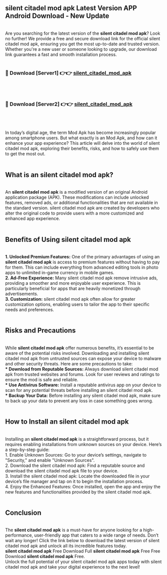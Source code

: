 ## silent citadel mod apk Latest Version APP Android Download - New Update
<br>
Are you searching for the latest version of the <strong>silent citadel mod apk</strong>? Look no further! We provide a free and secure download link for the official silent citadel mod apk, ensuring you get the most up-to-date and trusted version. Whether you're a new user or someone looking to upgrade, our download link guarantees a fast and smooth installation process.
<br>
<br>
<h3>🔴 Download [Server1] 👉👉 <a href="https://modyolo.store/silent+citadel+mod+apk">silent_citadel_mod_apk</a></h3><br>
<br>
<h3>🔴 Download [Server2] 👉👉 <a href="https://modyolo.store/silent+citadel+mod+apk">silent_citadel_mod_apk</a></h3><br>
<br>
<br>
In today’s digital age, the term Mod Apk has become increasingly popular among smartphone users. But what exactly is an Mod Apk, and how can it enhance your app experience? This article will delve into the world of silent citadel mod apk, exploring their benefits, risks, and how to safely use them to get the most out.
<br>
<br>
<h2>What is an silent citadel mod apk?</h2>
<br>
An <strong>silent citadel mod apk</strong> is a modified version of an original Android application package (APK). These modifications can include unlocked features, removed ads, or additional functionalities that are not available in the standard version. silent citadel mod apk are created by developers who alter the original code to provide users with a more customized and enhanced app experience.
<br>
<br>
<h2>Benefits of Using silent citadel mod apk</h2>
<br>
<strong> 1. Unlocked Premium Features:</strong> One of the primary advantages of using an <strong>silent citadel mod apk</strong> is access to premium features without having to pay for them. This can include everything from advanced editing tools in photo apps to unlimited in-game currency in mobile games.
<br>
<strong> 2. Ad-Free Experience:</strong> Many silent citadel mod apk remove intrusive ads, providing a smoother and more enjoyable user experience. This is particularly beneficial for apps that are heavily monetized through advertisements.
<br>
<strong> 3. Customization:</strong> silent citadel mod apk often allow for greater customization options, enabling users to tailor the app to their specific needs and preferences.
<br>
<br>
<h2>Risks and Precautions</h2>
<br>
While <strong>silent citadel mod apk</strong> offer numerous benefits, it’s essential to be aware of the potential risks involved. Downloading and installing silent citadel mod apk from untrusted sources can expose your device to malware and other security threats. Here are some precautions to take:
<br>
<strong> * Download from Reputable Sources:</strong> Always download silent citadel mod apk from trusted websites and forums. Look for user reviews and ratings to ensure the mod is safe and reliable.
<br>
<strong> * Use Antivirus Software:</strong> Install a reputable antivirus app on your device to scan for any potential threats before installing an silent citadel mod apk.
<br>
<strong> * Backup Your Data:</strong> Before installing any silent citadel mod apk, make sure to back up your data to prevent any loss in case something goes wrong.
<br>
<br>
<h2>How to Install an silent citadel mod apk</h2>
<br>
Installing an <strong>silent citadel mod apk</strong> is a straightforward process, but it requires enabling installations from unknown sources on your device. Here’s a step-by-step guide:
<br>
 1. Enable Unknown Sources: Go to your device’s settings, navigate to "Security," and enable "Unknown Sources".
<br>
 2. Download the silent citadel mod apk: Find a reputable source and download the silent citadel mod apk file to your device.
<br>
 3. Install the silent citadel mod apk: Locate the downloaded file in your device’s file manager and tap on it to begin the installation process.
<br>
 4. Enjoy the Enhanced Features: Once installed, open the app and enjoy the new features and functionalities provided by the silent citadel mod apk.
<br>
<br>
<h2><strong>Conclusion</strong></h2>
<br>
The <strong>silent citadel mod apk</strong> is a must-have for anyone looking for a high-performance, user-friendly app that caters to a wide range of needs. Don’t wait any longer! Click the link below to download the latest version of silent citadel mod apk and unlock all its incredible features today.
<br>
<strong>silent citadel mod apk</strong> Free Download Full <strong>silent citadel mod apk</strong> Free Free Download <strong>silent citadel mod apk</strong> Free.
<br>
Unlock the full potential of your silent citadel mod apk apps today with silent citadel mod apk and take your digital experience to the next level!